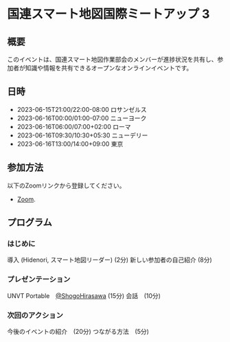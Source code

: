 # 国連スマート地図国際ミートアップ 3

## 概要

このイベントは、国連スマート地図作業部会のメンバーが進捗状況を共有し、参加者が知識や情報を共有できるオープンなオンラインイベントです。

## 日時

- 2023-06-15T21:00/22:00-08:00 ロサンゼルス
- 2023-06-16T00:00/01:00-07:00 ニューヨーク
- 2023-06-16T06:00/07:00+02:00 ローマ
- 2023-06-16T09:30/10:30+05:30 ニューデリー
- 2023-06-16T13:00/14:00+09:00 東京

## 参加方法

以下のZoomリンクから登録してください。

- [Zoom](https://ucla.zoom.us/meeting/register/tJcoc-mvrTovG920aIcgb-64RaKdVWKTb1Ik).

## プログラム

### はじめに

導入 (Hidenori, スマート地図リーダー) (2分)
新しい参加者の自己紹介 (8分)

### プレゼンテーション

UNVT Portable　[@ShogoHirasawa](https://github.com/ShogoHirasawa) (15分)
会話　(10分)

### 次回のアクション

今後のイベントの紹介　(20分)
つながる方法　(5分)
